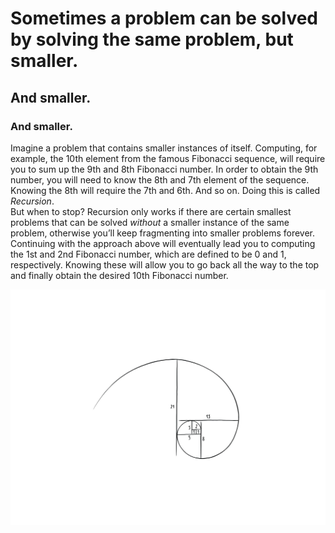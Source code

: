 # Sometimes a problem can be solved by solving the same problem, but smaller.
## And smaller. 
### And smaller.

Imagine a problem that contains smaller instances of itself. Computing, for example, the 10th element from the famous Fibonacci sequence, will require you to sum up the 9th and 8th Fibonacci number. In order to obtain the 9th number, you will need to know the 8th and 7th element of the sequence. Knowing the 8th will require the 7th and 6th. And so on. Doing this is called *Recursion*.  
But when to stop? Recursion only works if there are certain smallest problems that can be solved *without* a smaller instance of the same problem, otherwise you’ll keep fragmenting into smaller problems forever. Continuing with the approach above will eventually lead you to computing the 1st and 2nd Fibonacci number, which are defined to be 0 and 1, respectively. Knowing these will allow you to go back all the way to the top and finally obtain the desired 10th Fibonacci number.

![Fibonacci Spiral](figures/image-0-29-recursion.png)


